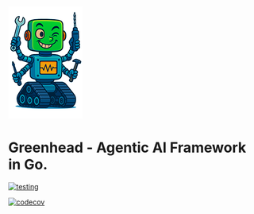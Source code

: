 <!--

Hello curious person!  This is the gussied-up GitHub-centric version of the
README.md file.

It is auto-generated.  See the top-level justfile for details.

-->

<!-- TODO: badges, doc links, etc.

Don't really want that stuff cluttering up the Go docs.

-->

![provisional greenhead mascot](/assets/src/webui/greenhead-150x225.png)

# Greenhead - Agentic AI Framework in Go.

[![testing](https://img.shields.io/github/actions/workflow/status/biztos/greenhead/test.yml?branch=main&longCache=true&label=Test&logo=github%20actions&logoColor=fff)](https://github.com/biztos/greenhead/actions?query=workflow%3ATest)

[![codecov](https://codecov.io/gh/biztos/greenhead/graph/badge.svg?token=B2IUXP37PV)](https://codecov.io/gh/biztos/greenhead)